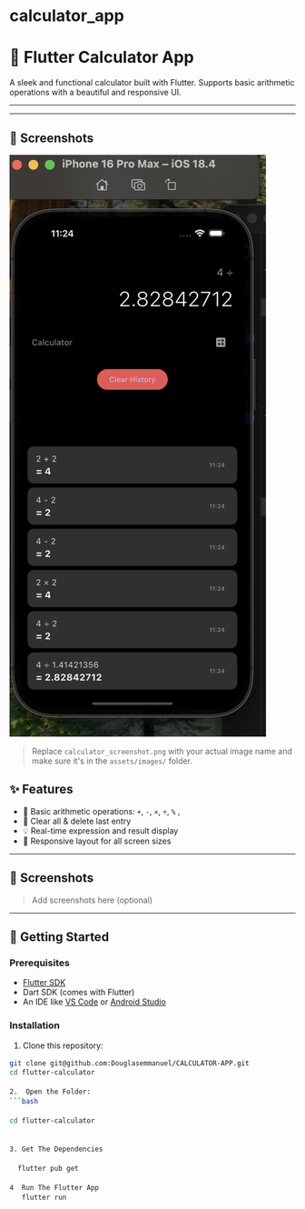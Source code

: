 # calculator_app

# 📱 Flutter Calculator App

A sleek and functional calculator built with Flutter. Supports basic arithmetic operations with a beautiful and responsive UI.

---

---

## 📸 Screenshots

![App Screenshot](assets/images/calculator_screenshot.png)

> Replace `calculator_screenshot.png` with your actual image name and make sure it's in the `assets/images/` folder.


## ✨ Features

- 🔢 Basic arithmetic operations: `+`, `-`, `×`, `÷`, `%` ,
- 🧼 Clear all & delete last entry
- 💡 Real-time expression and result display
- 📱 Responsive layout for all screen sizes

---

## 📸 Screenshots

> Add screenshots here (optional)

---

## 🚀 Getting Started

### Prerequisites

- [Flutter SDK](https://flutter.dev/docs/get-started/install)
- Dart SDK (comes with Flutter)
- An IDE like [VS Code](https://code.visualstudio.com/) or [Android Studio](https://developer.android.com/studio)

### Installation

1. Clone this repository:

```bash
git clone git@github.com:Douglasemmanuel/CALCULATOR-APP.git
cd flutter-calculator

2.  Open the Folder:
```bash

cd flutter-calculator


3. Get The Dependencies

  flutter pub get

4  Run The Flutter App
   flutter run


